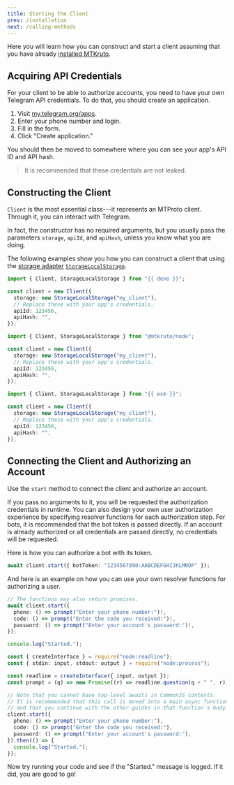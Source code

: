 ```yaml
---
title: Starting the Client
prev: /installation
next: /calling-methods
---
```


Here you will learn how you can construct and start a client assuming that you
have already [installed MTKruto](./installation).

## Acquiring API Credentials

For your client to be able to authorize accounts, you need to have your own
Telegram API credentials. To do that, you should create an application.

1. Visit [my.telegram.org/apps](https://my.telegram.org/apps).
2. Enter your phone number and login.
3. Fill in the form.
4. Click "Create application."

You should then be moved to somewhere where you can see your app's API ID and
API hash.

> It is recommended that these credentials are not leaked.

## Constructing the Client

`Client` is the most essential class---it represents an MTProto client. Through
it, you can interact with Telegram.

In fact, the constructor has no required arguments, but you usually pass the
parameters `storage`, `apiId`, and `apiHash`, unless you know what you are
doing.

The following examples show you how you can construct a client that using the
[storage adapter](/storage-adapters)
[`StorageLocalStorage`](https://mtkru.to/storage-adapters/#localstorage).

<code-group>

<code-group-item title="Deno, Web">

```ts
import { Client, StorageLocalStorage } from "{{ deno }}";

const client = new Client({
  storage: new StorageLocalStorage("my_client"),
  // Replace these with your app's credentials.
  apiId: 123456,
  apiHash: "",
});
```

</code-group-item>

<code-group-item title="Node.js">

```ts
import { Client, StorageLocalStorage } from "@mtkruto/node";

const client = new Client({
  storage: new StorageLocalStorage("my_client"),
  // Replace these with your app's credentials.
  apiId: 123456,
  apiHash: "",
});
```

</code-group-item>

<code-group-item title="Web (esm.sh)">

```ts
import { Client, StorageLocalStorage } from "{{ esm }}";

const client = new Client({
  storage: new StorageLocalStorage("my_client"),
  // Replace these with your app's credentials.
  apiId: 123456,
  apiHash: "",
});
```

</code-group-item>

</code-group>

## Connecting the Client and Authorizing an Account

Use the `start` method to connect the client and authorize an account.

If you pass no arguments to it, you will be requested the authorization
credentials in runtime. You can also design your own user authorization
experience by specifying resolver functions for each authorization step. For
bots, it is recommended that the bot token is passed directly. If an account is
already authorized or all credentials are passed directly, no credentials will
be requested.

Here is how you can authorize a bot with its token.

```ts
await client.start({ botToken: "1234567890:AABCDEFGHIJKLMNOP" });
```

And here is an example on how you can use your own resolver functions for
authorizing a user.

<code-group>

<code-group-item title="Bun, Deno, Web">

```ts
// The functions may also return promises.
await client.start({
  phone: () => prompt("Enter your phone number:")!,
  code: () => prompt("Enter the code you received:")!,
  password: () => prompt("Enter your account's password:")!,
});

console.log("Started.");
```

</code-group-item>
<code-group-item title="Node.js">

```ts
const { createInterface } = require("node:readline");
const { stdin: input, stdout: output } = require("node:process");

const readline = createInterface({ input, output });
const prompt = (q) => new Promise((r) => readline.question(q + " ", r));

// Note that you cannot have top-level awaits in CommonJS contexts.
// It is recommended that this call is moved into a main async function,
// and that you continue with the other guides in that function's body.
client.start({
  phone: () => prompt("Enter your phone number:"),
  code: () => prompt("Enter the code you received:"),
  password: () => prompt("Enter your account's password:"),
}).then(() => {
  console.log("Started.");
});
```

</code-group-item>

</code-group>

Now try running your code and see if the "Started." message is logged. If it
did, you are good to go!
